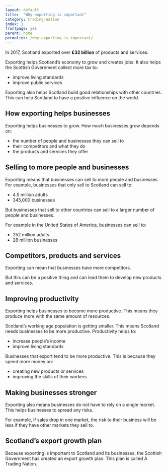 ```yaml
---
layout: default
title:  "Why exporting is important"
category: trading-nation
index: 1
frontpage: yes
parent: home
permalink: /why-exporting-is-important/
---
```


<p class='leader'>In 2017, Scotland exported over <b>£32 billion</b> of products and services.</p>

Exporting helps Scotland’s economy to grow and creates jobs. It also helps the Scottish Government collect more tax to:
* improve living standards
* improve public services

Exporting also helps Scotland build good relationships with other countries. This can help Scotland to have a positive influence on the world.

## How exporting helps businesses

Exporting helps businesses to grow. How much businesses grow depends on:

* the number of people and businesses they can sell to
* their competitors and what they do
* the products and services they offer

## Selling to more people and businesses

Exporting means that businesses can sell to more people and businesses. For example, businesses that only sell to Scotland can sell to:

* 4.5 million adults
* 345,000 businesses

But businesses that sell to other countries can sell to a larger number of people and businesses.

For example in the United States of America, businesses can sell to:

* 252 million adults
* 28 million businesses


## Competitors, products and services

Exporting can mean that businesses have more competitors.

But this can be a positive thing and can lead them to develop new products and services.

## Improving productivity

Exporting helps businesses to become more productive. This means they produce more with the same amount of resources.

Scotland’s working age population is getting smaller. This means Scotland needs businesses to be more productive. Productivity helps to:

* increase people’s income
* improve living standards

Businesses that export tend to be more productive. This is because they spend more money on:

* creating new products or services
* improving the skills of their workers


## Making businesses stronger

Exporting also means businesses do not have to rely on a single market. This helps businesses to spread any risks.

For example, if sales drop in one market, the risk to their business will be less if they have other markets they sell to.

## Scotland’s export growth plan

Because exporting is important to Scotland and its businesses, the Scottish Government has created an export growth plan. This plan is called A Trading Nation.
